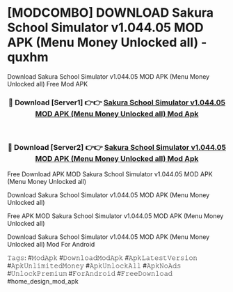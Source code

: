# [MODCOMBO] DOWNLOAD Sakura School Simulator v1.044.05 MOD APK (Menu Money Unlocked all) - quxhm
Download Sakura School Simulator v1.044.05 MOD APK (Menu Money Unlocked all) Free Mod APK

<div align="center">
<h3>🔴 Download [Server1] 👉👉 <a href="https://apk-comot.site?title=Sakura_School_Simulator_v1.044.05_MOD_APK_(Menu_Money_Unlocked_all)">Sakura School Simulator v1.044.05 MOD APK (Menu Money Unlocked all) Mod Apk</a></h3><br>

<h3>🔴 Download [Server2] 👉👉 <a href="https://apk-comot.site?title=Sakura_School_Simulator_v1.044.05_MOD_APK_(Menu_Money_Unlocked_all)">Sakura School Simulator v1.044.05 MOD APK (Menu Money Unlocked all) Mod Apk</a></h3>
</div>


Free Download APK MOD Sakura School Simulator v1.044.05 MOD APK (Menu Money Unlocked all)

Download Sakura School Simulator v1.044.05 MOD APK (Menu Money Unlocked all) 

Free APK MOD Sakura School Simulator v1.044.05 MOD APK (Menu Money Unlocked all) 

Download Sakura School Simulator v1.044.05 MOD APK (Menu Money Unlocked all) Mod For Android

𝚃𝚊𝚐𝚜: #𝙼𝚘𝚍𝙰𝚙𝚔 #𝙳𝚘𝚠𝚗𝚕𝚘𝚊𝚍𝙼𝚘𝚍𝙰𝚙𝚔 #𝙰𝚙𝚔𝙻𝚊𝚝𝚎𝚜𝚝𝚅𝚎𝚛𝚜𝚒𝚘𝚗 #𝙰𝚙𝚔𝚄𝚗𝚕𝚒𝚖𝚒𝚝𝚎𝚍𝙼𝚘𝚗𝚎𝚢 #𝙰𝚙𝚔𝚄𝚗𝚕𝚘𝚌𝚔𝙰𝚕𝚕 #𝙰𝚙𝚔𝙽𝚘𝙰𝚍𝚜 #𝚄𝚗𝚕𝚘𝚌𝚔𝙿𝚛𝚎𝚖𝚒𝚞𝚖 #𝙵𝚘𝚛𝙰𝚗𝚍𝚛𝚘𝚒𝚍 #𝙵𝚛𝚎𝚎𝙳𝚘𝚠𝚗𝚕𝚘𝚊𝚍 #home_design_mod_apk